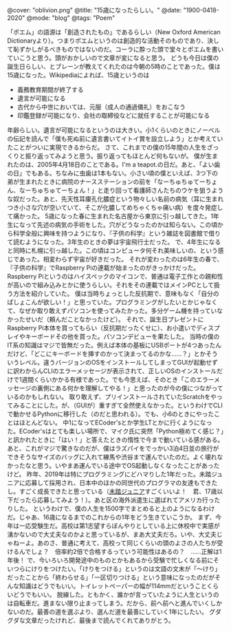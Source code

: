 @cover: "oblivion.png"
@title: "15歳になったらしい。"
@date: "1900-0418-2020"
@mode: "blog"
@tags: "Poem"

「ポエム」の語源は「創造されたもの」であるらしい（New Oxford American Dictionaryより）。つまりポエムというのは創造的な活動そのものであり、決して恥ずかしがるべきものではないのだ。コーラに酔った頭で堂々とポエムを書いていこうと思う。頭がおかしいので文章が変になると思う。
どうも今日は僕の誕生日らしい、とブレーンが教えてくれたのは今朝の5時のことであった。僕は15歳になった。Wikipediaによれば、15歳というのは

- 義務教育期間が終了する
- 遺言が可能になる
- 古代から中世においては、元服（成人の通過儀礼）をおこなう
- 印鑑登録が可能になり、会社の取締役などに就任することが可能になる

年齢らしい。遺言が可能になるというのは大きい。小1くらいのときにノーベルの伝記を読んで「僕も死ぬ前に遺言書いてイトイ賞を設立しよう」とか考えていたことがついに実現できるからだ。
さて、これまでの僕の15年間の人生をざっくりと振り返ってみようと思う。振り返ってもほとんど何もないが。
僕が生まれたのは、2005年4月18日のことである。I'm a teapot.の日だ。あと、「よい歯の日」でもある。ちなみに虫歯は1本もない。小さい頃の僕といえば、3つ下の弟が生まれたときに病院のナースステーションの前を「なーちゅちゅてーちょん、なーちゅちゅてーちょん！」と走り回って看護師さんたちのウケを狙うような奴だった。あと、先天性耳瘻孔化膿症という物々しい名前の病気（耳に生まれつき小さな穴が空いていて、そこが化膿してめちゃくちゃ痛い病）を度々発症して痛かった。
5歳になった春に生まれた名古屋から東京に引っ越してきた。1年生になって先述の病気の手術をした。穴がどうなったのかは知らない。この頃から科学全般に興味を持つようになり、『子供の科学』という雑誌を図書館で借りて読むようになった。3年生のときの夢は宇宙飛行士だった。
で、4年生になると同時に札幌に引っ越した。この頃はコンピュータ何それ美味しいの、という感じであった。相変わらず宇宙が好きだった。
それが変わったのは6年生の春で、『子供の科学』でRaspberry Piの連載が始まったのがきっかけだった。Raspberry Piというのはハイスペックのマイコンで、普通は電子工作との親和性が高いので組み込みとかに使うらしい。それをその連載ではメインPCとして扱う方法を紹介していた。
僕は当時ちょっとした反抗期で、意味もなく「自分のぱしょこんが欲しい！」と思っていた。プログラミングがしたいとかじゃなくて、なぜか取り敢えずパソコンを使ってみたかった。多分ゲーム機を持っていなかったせいだ（頼んだことなかったけど）。
それで、誕生日プレゼントにRaspberry Pi本体を買ってもらい（反抗期だったくせに）、お小遣いでディスプレイやキーボードその他を買った。パソコンデビューを果たした。
当時の僕のIT系の知識はマジで皆無だった。例えば本体の基板にUSBポートが4つあったんだけど、「どこにキーボードを挿すのかって決まってるのかな……？」とかそういうレベル。違うバージョンのOSをインストールしてしまってGUIが起動せずに訳わからんCLIのエラーメッセージが表示されて、正しいOSのインストールだけで1週間くらいかかる有様であった。でも今思えば、そのとき「このエラーメッセージの裏側にある何かを理解してやる！」と思ったのが今の僕につながっているのかもしれない。
取り敢えず、プリインストールされていたScratchをやってみることにした。が、（GUIが）重すぎて全然使えなかった。というわけでCLIで動かせるPythonに移行した（のだと思われる）。でも、小6のときにやったことはほとんどない。
中1になってECoder'sとか学生LTとかに行くようになった。ECoder'sはとても楽しい場所で、マイク氏に突然「Python極めてく感じ？」と訊かれたときに「はい！」と答えたときの惰性で今まで動いている感がある。あと、これがマジで驚きなのだが、僕はラズパイをでっかい3泊4日並の旅行ができそうなサイズのバッグに入れて練馬や渋谷まで運んでいたのだ。よく壊れなかったなと思う。いやまあ運んでいる途中でOS起動しなくなったことがあったけど。
昨年、2019年は特にプログラミングにどハマりした1年だった。未踏ジュニアに応募して採用され、日本中のほかの同世代のプログラマの友達もできたし。すごく成長できたと思っている（[未踏ジュニア](https://jr.mitou.org/)すごくいいよ！　君、17歳以下だったら応募してみよう！）。あと区の海外派遣生に選ばれてアメリカ行ったりした。
というわけで、僕の人生を1500字でまとめると上のようになるわけだ。じゃあ、16歳になるまでのこれからの1年をどう生きていこうか。
まず、今年は一応受験生だ。高校は第1志望すらぼんやりとしている上に休校中で実感が湧かないので大丈夫なのかよと思っているが、まあ大丈夫だろ。いや、大丈夫じゃねーよ。あのさ、普通に考えて、高校って同じくらいの頭のよさの人たちが受けるんでしょ？　倍率約2倍で合格するっていう可能性はあるの？　……正解は1年後！
で、今いろいろ開発途中のものとかもあるから受験で忙しくなる前にそいつらにけりをつけたい。「けりをつける」というのは文語の文末が「〜けり」だったことから「終わらせる」「一区切りつける」という意味になったのだがそんな知識はどうでもいい。トイレットペーパーの幅が114mmだということくらいどうでもいい。
脱線した。ともかく、誰かが言っていたように人生というのは自転車だ。進まない限り止まってしまう。だから、前へ前へと進んでいくしかないのだ。最善の道を選ぶより、選んだ道を最善にしていく1年にしたい。
グダグダな文章だったけれど、最後まで読んでくれてありがとう。
